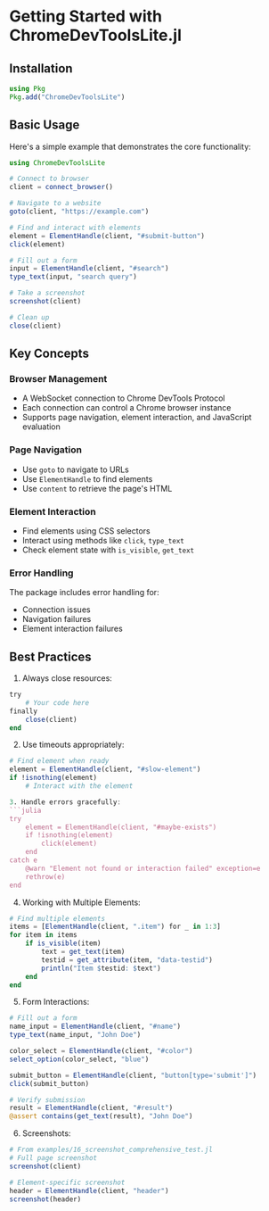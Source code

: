 # Getting Started with ChromeDevToolsLite.jl

## Installation

```julia
using Pkg
Pkg.add("ChromeDevToolsLite")
```

## Basic Usage

Here's a simple example that demonstrates the core functionality:

```julia
using ChromeDevToolsLite

# Connect to browser
client = connect_browser()

# Navigate to a website
goto(client, "https://example.com")

# Find and interact with elements
element = ElementHandle(client, "#submit-button")
click(element)

# Fill out a form
input = ElementHandle(client, "#search")
type_text(input, "search query")

# Take a screenshot
screenshot(client)

# Clean up
close(client)
```

## Key Concepts

### Browser Management
- A WebSocket connection to Chrome DevTools Protocol
- Each connection can control a Chrome browser instance
- Supports page navigation, element interaction, and JavaScript evaluation

### Page Navigation
- Use `goto` to navigate to URLs
- Use `ElementHandle` to find elements
- Use `content` to retrieve the page's HTML

### Element Interaction
- Find elements using CSS selectors
- Interact using methods like `click`, `type_text`
- Check element state with `is_visible`, `get_text`

### Error Handling
The package includes error handling for:
- Connection issues
- Navigation failures
- Element interaction failures

## Best Practices

1. Always close resources:
```julia
try
    # Your code here
finally
    close(client)
end
```

2. Use timeouts appropriately:
```julia
# Find element when ready
element = ElementHandle(client, "#slow-element")
if !isnothing(element)
    # Interact with the element

3. Handle errors gracefully:
```julia
try
    element = ElementHandle(client, "#maybe-exists")
    if !isnothing(element)
        click(element)
    end
catch e
    @warn "Element not found or interaction failed" exception=e
    rethrow(e)
end
```

4. Working with Multiple Elements:
```julia
# Find multiple elements
items = [ElementHandle(client, ".item") for _ in 1:3]
for item in items
    if is_visible(item)
        text = get_text(item)
        testid = get_attribute(item, "data-testid")
        println("Item $testid: $text")
    end
end
```

5. Form Interactions:
```julia
# Fill out a form
name_input = ElementHandle(client, "#name")
type_text(name_input, "John Doe")

color_select = ElementHandle(client, "#color")
select_option(color_select, "blue")

submit_button = ElementHandle(client, "button[type='submit']")
click(submit_button)

# Verify submission
result = ElementHandle(client, "#result")
@assert contains(get_text(result), "John Doe")
```

6. Screenshots:
```julia
# From examples/16_screenshot_comprehensive_test.jl
# Full page screenshot
screenshot(client)

# Element-specific screenshot
header = ElementHandle(client, "header")
screenshot(header)
```
